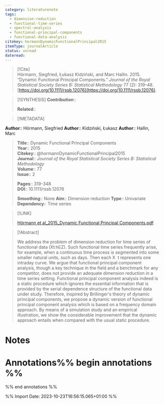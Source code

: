 ```yaml
---
category: literaturenote
tags:
  - dimension-reduction
  - functional-time-series
  - spectral-analysis
  - functional-principal-components
  - functional-data-analysis
citekey: hormannDynamicFunctionalPrincipal2015
itemType: journalArticle
status: unread
dateread:
---
```


> [!Cite]  
> Hörmann, Siegfried, Łukasz Kidziński, and Marc Hallin. 2015. “Dynamic Functional Principal Components.” _Journal of the Royal Statistical Society Series B: Statistical Methodology_ 77 (2): 319–48. [https://doi.org/10.1111/rssb.12076](https://doi.org/10.1111/rssb.12076).

> [!SYNTHESIS] 
>**Contribution**::
>
>**Related**:: 
>

> [!METADATA]  
>
**Author**:: Hörmann, Siegfried
**Author**:: Kidziński, Łukasz
**Author**:: Hallin, Marc<br>
> **Title**:: Dynamic Functional Principal Components    
> **Year**:: 2015     
> **Citekey**:: @hormannDynamicFunctionalPrincipal2015    
>**Journal**:: *Journal of the Royal Statistical Society Series B: Statistical Methodology*    
>**Volume**:: 77    
>**Issue**:: 2     
>    
>    
>     
> **Pages**:: 319-348    
>**DOI**:: 10.1111/rssb.12076    
>
>**Smoothing**:: None
>**Aim**:: Dimension reduction
>**Type**:: Univariate
>**Dependency**:: Time series

> [!LINK] 
>
> [Hörmann et al_2015_Dynamic Functional Principal Components.pdf](file:///Users/steven/Library/CloudStorage/GoogleDrive-steven.golovkine@ul.ie/My%20Drive/bibliography/Journal%20of%20the%20Royal%20Statistical%20Society%20Series%20B%20Statistical%20Methodology/2015/Hörmann%20et%20al_2015_Dynamic%20Functional%20Principal%20Components.pdf).

>[!Abstract]
>
>We address the problem of dimension reduction for time series of functional data (Xt:t∈Z). Such functional time series frequently arise, for example, when a continuous time process is segmented into some smaller natural units, such as days. Then each X  t represents one intraday curve. We argue that functional principal component analysis, though a key technique in the field and a benchmark for any competitor, does not provide an adequate dimension reduction in a time series setting. Functional principal component analysis indeed is a static procedure which ignores the essential information that is provided by the serial dependence structure of the functional data under study. Therefore, inspired by Brillinger's theory of dynamic principal components, we propose a dynamic version of functional principal component analysis which is based on a frequency domain approach. By means of a simulation study and an empirical illustration, we show the considerable improvement that the dynamic approach entails when compared with the usual static procedure.
>>


# Notes<br>
# Annotations%% begin annotations %%  
 
  
%% end annotations %%

%% Import Date: 2023-10-23T16:56:15.065+01:00 %%
